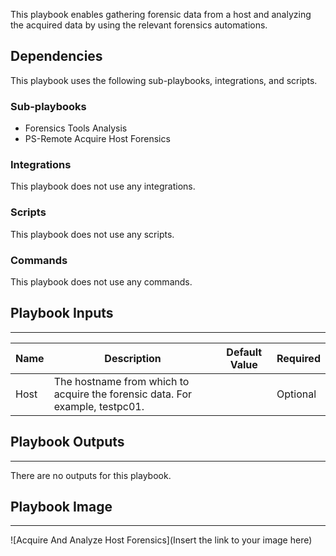 This playbook enables gathering forensic data from a host and analyzing the acquired data by using the relevant forensics automations.

## Dependencies
This playbook uses the following sub-playbooks, integrations, and scripts.

### Sub-playbooks
* Forensics Tools Analysis
* PS-Remote Acquire Host Forensics

### Integrations
This playbook does not use any integrations.

### Scripts
This playbook does not use any scripts.

### Commands
This playbook does not use any commands.

## Playbook Inputs
---

| **Name** | **Description** | **Default Value** | **Required** |
| --- | --- | --- | --- |
| Host | The hostname from which to acquire the forensic data. For example, testpc01.  |  | Optional |

## Playbook Outputs
---
There are no outputs for this playbook.

## Playbook Image
---
![Acquire And Analyze Host Forensics](Insert the link to your image here)
